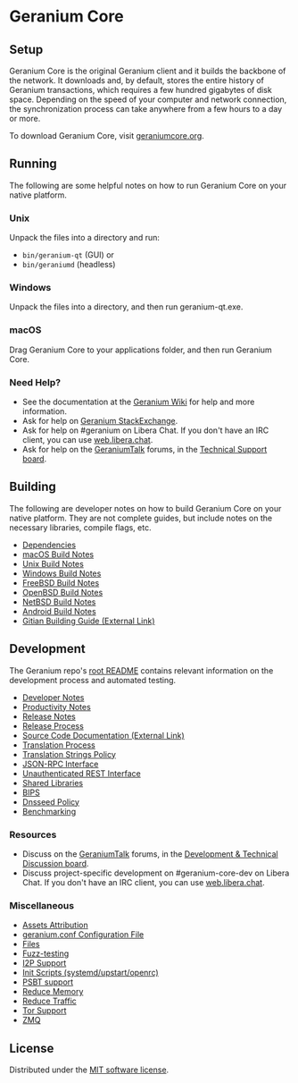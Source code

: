 Geranium Core
=============

Setup
---------------------
Geranium Core is the original Geranium client and it builds the backbone of the network. It downloads and, by default, stores the entire history of Geranium transactions, which requires a few hundred gigabytes of disk space. Depending on the speed of your computer and network connection, the synchronization process can take anywhere from a few hours to a day or more.

To download Geranium Core, visit [geraniumcore.org](https://geraniumcore.org/en/download/).

Running
---------------------
The following are some helpful notes on how to run Geranium Core on your native platform.

### Unix

Unpack the files into a directory and run:

- `bin/geranium-qt` (GUI) or
- `bin/geraniumd` (headless)

### Windows

Unpack the files into a directory, and then run geranium-qt.exe.

### macOS

Drag Geranium Core to your applications folder, and then run Geranium Core.

### Need Help?

* See the documentation at the [Geranium Wiki](https://en.geranium.it/wiki/Main_Page)
for help and more information.
* Ask for help on [Geranium StackExchange](https://geranium.stackexchange.com).
* Ask for help on #geranium on Libera Chat. If you don't have an IRC client, you can use [web.libera.chat](https://web.libera.chat/#geranium).
* Ask for help on the [GeraniumTalk](https://geraniumtalk.org/) forums, in the [Technical Support board](https://geraniumtalk.org/index.php?board=4.0).

Building
---------------------
The following are developer notes on how to build Geranium Core on your native platform. They are not complete guides, but include notes on the necessary libraries, compile flags, etc.

- [Dependencies](dependencies.md)
- [macOS Build Notes](build-osx.md)
- [Unix Build Notes](build-unix.md)
- [Windows Build Notes](build-windows.md)
- [FreeBSD Build Notes](build-freebsd.md)
- [OpenBSD Build Notes](build-openbsd.md)
- [NetBSD Build Notes](build-netbsd.md)
- [Android Build Notes](build-android.md)
- [Gitian Building Guide (External Link)](https://github.com/geranium-core/docs/blob/master/gitian-building.md)

Development
---------------------
The Geranium repo's [root README](/README.md) contains relevant information on the development process and automated testing.

- [Developer Notes](developer-notes.md)
- [Productivity Notes](productivity.md)
- [Release Notes](release-notes.md)
- [Release Process](release-process.md)
- [Source Code Documentation (External Link)](https://doxygen.geraniumcore.org/)
- [Translation Process](translation_process.md)
- [Translation Strings Policy](translation_strings_policy.md)
- [JSON-RPC Interface](JSON-RPC-interface.md)
- [Unauthenticated REST Interface](REST-interface.md)
- [Shared Libraries](shared-libraries.md)
- [BIPS](bips.md)
- [Dnsseed Policy](dnsseed-policy.md)
- [Benchmarking](benchmarking.md)

### Resources
* Discuss on the [GeraniumTalk](https://geraniumtalk.org/) forums, in the [Development & Technical Discussion board](https://geraniumtalk.org/index.php?board=6.0).
* Discuss project-specific development on #geranium-core-dev on Libera Chat. If you don't have an IRC client, you can use [web.libera.chat](https://web.libera.chat/#geranium-core-dev).

### Miscellaneous
- [Assets Attribution](assets-attribution.md)
- [geranium.conf Configuration File](geranium-conf.md)
- [Files](files.md)
- [Fuzz-testing](fuzzing.md)
- [I2P Support](i2p.md)
- [Init Scripts (systemd/upstart/openrc)](init.md)
- [PSBT support](psbt.md)
- [Reduce Memory](reduce-memory.md)
- [Reduce Traffic](reduce-traffic.md)
- [Tor Support](tor.md)
- [ZMQ](zmq.md)

License
---------------------
Distributed under the [MIT software license](/COPYING).

